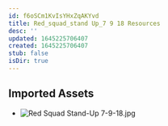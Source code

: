 ```yaml
---
id: f6oSCm1KvIsYHxZqAKYvd
title: Red_squad_stand Up_7 9 18 Resources
desc: ''
updated: 1645225706407
created: 1645225706407
stub: false
isDir: true
---
```

## Imported Assets
- ![Red Squad Stand-Up 7-9-18.jpg](/assets/red-squad-stand-up-7-9-18.jpg)
